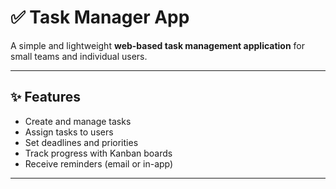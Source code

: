# ✅ Task Manager App

A simple and lightweight **web-based task management application** for small teams and individual users.

---

## ✨ Features

- Create and manage tasks
- Assign tasks to users
- Set deadlines and priorities
- Track progress with Kanban boards
- Receive reminders (email or in-app)

---


